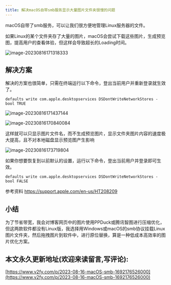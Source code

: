 ```yaml
---
title: 解决macOS自带smb服务显示大量图片文件夹很慢的问题
---
```




macOS自带了smb服务，可以让我们很方便地管理Linux服务器的文件。



如果Linux的某个文件夹存了大量的图片，macOS会尝试下载这些图片，生成预览图，提高用户的查看体验，但这样会导致超长的Loading时间。



![image-20230816171318333](https://cdn.fangyuanxiaozhan.com/assets/1692177198868nwSfQfK5.png)



## 解决方案

解决的方案也很简单，只需在终端运行以下命令，登出当前用户并重新登录就生效了。

```
defaults write com.apple.desktopservices DSDontWriteNetworkStores -bool TRUE
```

![image-20230816171437144](https://cdn.fangyuanxiaozhan.com/assets/1692177277572TpM1C3Re.png)

![image-20230816170840084](https://cdn.fangyuanxiaozhan.com/assets/1692176920875Tx8dTJmR.png)

这样就可以只显示图片文件名，而不生成预览图片，显示文件夹图片内容的速度极大提高，且不对本地磁盘显示预览图产生影响

![image-20230816173719804](https://cdn.fangyuanxiaozhan.com/assets/1692179036657zSKsrtYj.png)

如果你想要恢复到以前默认的设置，运行以下命令，登出当前用户并登录即可生效。

```
defaults write com.apple.desktopservices DSDontWriteNetworkStores -bool FALSE
```

参考资料 https://support.apple.com/en-us/HT208209



## 小结

为了节省带宽，我会对博客网页中的图片使用PPDuck或腾讯智图进行压缩优化，但这两款软件都没有Linux版，我选择用Windows或macOS的smb协议挂载Linux图片文件夹，然后拖拽图片到软件中，进行原位替换，算是一种低成本高效率的图片优化方案。






## 本文永久更新地址(欢迎来读留言,写评论):

[https://www.v2fy.com/p/2023-08-16-macOS-smb-1692176526000](https://www.v2fy.com/p/2023-08-16-macOS-smb-1692176526000)
